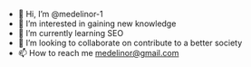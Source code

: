 - 👋 Hi, I’m @medelinor-1
- 👀 I’m interested in gaining new knowledge
- 🌱 I’m currently learning SEO
- 💞️ I’m looking to collaborate on contribute to a better society
- 📫 How to reach me medelinor@gmail.com

<!---
medelinor-1/medelinor-1 is a ✨ special ✨ repository because its `README.md` (this file) appears on your GitHub profile.
You can click the Preview link to take a look at your changes.
--->
